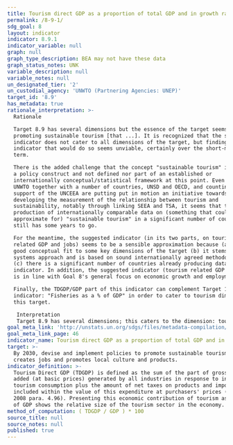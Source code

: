 ```yaml
---
title: Tourism direct GDP as a proportion of total GDP and in growth rate
permalink: /8-9-1/
sdg_goal: 8
layout: indicator
indicator: 8.9.1
indicator_variable: null
graph: null
graph_type_description: BEA may not have these data
graph_status_notes: UNK
variable_description: null
variable_notes: null
un_designated_tier: '2'
un_custodial_agency: 'UNWTO (Partnering Agencies: UNEP)'
target_id: '8.9'
has_metadata: true
rationale_interpretation: >-
  Rationale 

  Target 8.9 has several dimensions but the essence of the target seems to be on
  promoting sustainable tourism [that ...]. It is recognized that the suggested
  indicator does not cater to all dimensions of the target, but finding one
  indicator that would do so seems unviable, certainly over the short-medium
  term. 

  There is the added challenge that the concept "sustainable tourism" is mainly
  a policy construct and not defined nor part of an established or
  internationally conceptual/statistical framework at this point. Even though
  UNWTO together with a number of countries, UNSD and OECD, and counting on the
  support of the UNCEEA are putting put in motion an initiative towards
  developing the measurement of the relationship between tourism and
  sustainability, notably through linking SEEA and TSA, it seems that the
  production of internationally comparable data on (something that could
  approximate for) "sustainable tourism" in a significant number of countries
  still has some years to go. 

  For the meantime, the suggested indicator (in its two parts, on tourism
  related GDP and jobs) seems to be a sensible approximation because (a) it is a
  good conceptual fit to some key dimensions of the target (b) it stems from a
  systems approach and is based on sound internationally agreed methodology, and
  (c) there is a significant number of countries already producing data for this
  indicator. In addition, the suggested indicator (tourism related GDP and jobs)
  is in line with Goal 8's general focus on economic growth and employment. 

  Finally, the TDGDP/GDP part of this indicator can complement Target 14.7's
  indicator: "Fisheries as a % of GDP" in order to cater to tourism dimension of
  this target. 

   Interpretation 
   Target 8.9 has several dimensions; this caters to the dimension: tourism; promote [...] tourism. The value of the economic contribution of tourism captured by this indicator, and (relative) increases or decreases in it, could indicate the degree to which tourism is being successfully promoted. This indicator is useful for policy on tourism at national level and the level of sub-national regions as it gives the only credible measure of the economic contribution of tourism, which can be compared to GDP contributions of other economic activities. The indicator has been found especially useful in promoting and mainstreaming tourism in policy agendas at all levels. The indicator can also be compared across countries, although true international comparability of the figures needs to be improved.
goal_meta_link: 'http://unstats.un.org/sdgs/files/metadata-compilation/Metadata-Goal-8.pdf'
goal_meta_link_page: 46
indicator_name: Tourism direct GDP as a proportion of total GDP and in growth rate
target: >-
  By 2030, devise and implement policies to promote sustainable tourism that
  creates jobs and promotes local culture and products.
indicator_definition: >-
  Tourism Direct GDP (TDGDP) is defined as the sum of the part of gross value
  added (at basic prices) generated by all industries in response to internal
  tourism consumption plus the amount of net taxes on products and imports
  included within the value of this expenditure at purchasers' prices (TSA: RMF
  2008 para. 4.96). Presenting this economic contribution of tourism as a share
  of GDP shows the relative size of the tourism sector in the economy.
method_of_computation: ( TDGDP / GDP ) * 100
source_title: null
source_notes: null
published: true
---
```

